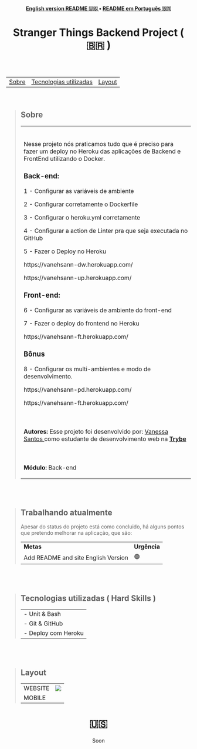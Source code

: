 
<p align="center"><b>
 <a href="#----">English version README 🇺🇸 </a> •
 <a href="#-stranger-things-backend-project-------">README em Português 🇧🇷</a>
  </b>
</p>
<h1 align="center">
Stranger Things Backend Project
  <span> ( 🇧🇷 )  </span>
</h1>

<br>
<br>

<section>
  <table align="center">
<tr><p align="center"><b> </td> 
<td> <a href="#---sobre--">Sobre</a></td> 
<td>  <a href="#tecnologias-utilizadas--hard-skills-">Tecnologias utilizadas</a></td> 
<td>  <a href="#layout">Layout</a></td> 
  </b>
  </p></tr>
  </table>
  
  <br>
  <blockquote>
    <h2 align="left">
   Sobre
  </h2>
<table>
    <tr>
      <td><br>
        <p align="left"> 
        Nesse projeto nós praticamos tudo que é preciso para fazer um deploy no Heroku das aplicações de Backend e FrontEnd utilizando o Docker.
</p>

### Back-end:

<p>1 - Configurar as variáveis de ambiente </p>
<p>2 - Configurar corretamente o Dockerfile </p>
<p>3 - Configurar o heroku.yml corretamente </p>
<p>4 - Configurar a action de Linter pra que seja executada no GitHub </p>
<p>5 - Fazer o Deploy no Heroku </p>
<p> https://vanehsann-dw.herokuapp.com/ </p>

<p> https://vanehsann-up.herokuapp.com/ </p>


### Front-end:

<p> 6 - Configurar as variáveis de ambiente do front-end</p>
<p> 7 - Fazer o deploy do frontend no Heroku </p>
<p> https://vanehsann-ft.herokuapp.com/ </p>

### Bônus

<p> 8 - Configurar os multi-ambientes e modo de desenvolvimento. </p>

<p> https://vanehsann-pd.herokuapp.com/ </p>

<p> https://vanehsann-ft.herokuapp.com/ </p>

 </td>
  </tr>
    <tr>
      <td><br>
        <p align="left">
          <b>Autores:</b> Esse projeto foi desenvolvido por:
    <a href="https://www.linkedin.com/in/vanehsann/" target="_blank"> Vanessa Santos </a> como estudante de desenvolvimento web na <b><a href="https://www.betrybe.com/" target="_blank"> Trybe </a></b>
        </p>
      </td>
    <tr>
    <tr>
      <td><br>
        <p align="left">
          <b>Módulo:</b> Back-end
        </p>
      </td>
    </tr>
 
</table> 
  </blockquote>

<br>
<br>

<blockquote>
   <h2>Trabalhando atualmente</h2>
  <p> Apesar do status do projeto está como concluido, há alguns pontos que pretendo melhorar na aplicação, que são: </p>
   <table>
  <tr>
    <td>
      <b>Metas</b>
    </td>
    <td>
      <b>Urgência</b>
    </td>
  </tr>
     <tr>
    <td>Add README and site English Version</td>
    <td>🟢</td>
  </tr>

</table></blockquote>

<br>
<br>


<div>

  <blockquote>
    <h2 align="left">
Tecnologias utilizadas ( Hard Skills )
</h2>
    <table>
      
 <tr><td>
 - Unit & Bash
 </tr></td> 
 <tr><td> 
     - Git & GitHub
 </tr></td> 
  <tr><td> 
 - Deploy com Heroku
 </td></tr>
    </table>
      </blockquote>
  </div>
  
<br>
<br>
<div>
  <blockquote>
    <h2 align="left">
Layout
</h2>
 <table>  
 <tr><td> 
     WEBSITE
 </td><td><img src="./tryunfo.gif" /></td></tr>
 <tr><td> 
 MOBILE
 </td></tr> 
    </table>
      </blockquote>
  </div>
  </section>

 <h1 align="center">  🇺🇸  </h1>

<p align="center"> Soon </p>
